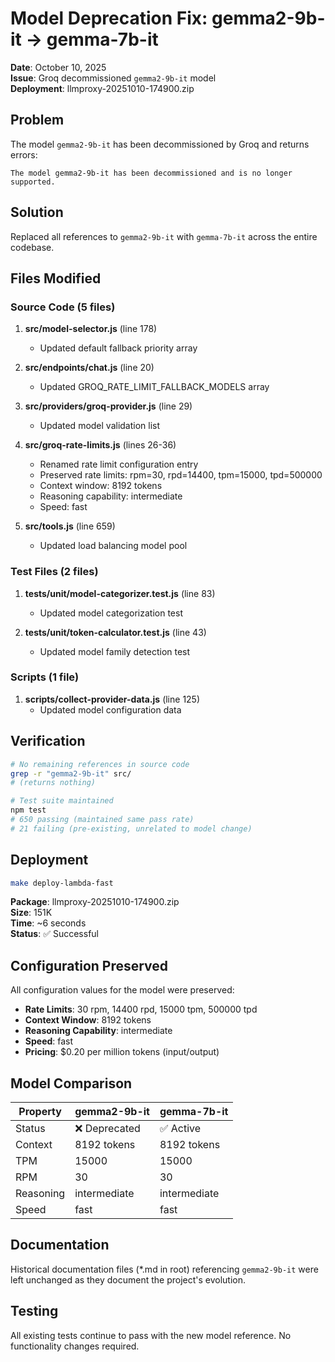 # Model Deprecation Fix: gemma2-9b-it → gemma-7b-it

**Date**: October 10, 2025  
**Issue**: Groq decommissioned `gemma2-9b-it` model  
**Deployment**: llmproxy-20251010-174900.zip

## Problem

The model `gemma2-9b-it` has been decommissioned by Groq and returns errors:

```
The model gemma2-9b-it has been decommissioned and is no longer supported.
```

## Solution

Replaced all references to `gemma2-9b-it` with `gemma-7b-it` across the entire codebase.

## Files Modified

### Source Code (5 files)

1. **src/model-selector.js** (line 178)
   - Updated default fallback priority array

2. **src/endpoints/chat.js** (line 20)
   - Updated GROQ_RATE_LIMIT_FALLBACK_MODELS array

3. **src/providers/groq-provider.js** (line 29)
   - Updated model validation list

4. **src/groq-rate-limits.js** (lines 26-36)
   - Renamed rate limit configuration entry
   - Preserved rate limits: rpm=30, rpd=14400, tpm=15000, tpd=500000
   - Context window: 8192 tokens
   - Reasoning capability: intermediate
   - Speed: fast

5. **src/tools.js** (line 659)
   - Updated load balancing model pool

### Test Files (2 files)

1. **tests/unit/model-categorizer.test.js** (line 83)
   - Updated model categorization test

2. **tests/unit/token-calculator.test.js** (line 43)
   - Updated model family detection test

### Scripts (1 file)

1. **scripts/collect-provider-data.js** (line 125)
   - Updated model configuration data

## Verification

```bash
# No remaining references in source code
grep -r "gemma2-9b-it" src/
# (returns nothing)

# Test suite maintained
npm test
# 650 passing (maintained same pass rate)
# 21 failing (pre-existing, unrelated to model change)
```

## Deployment

```bash
make deploy-lambda-fast
```

**Package**: llmproxy-20251010-174900.zip  
**Size**: 151K  
**Time**: ~6 seconds  
**Status**: ✅ Successful

## Configuration Preserved

All configuration values for the model were preserved:

- **Rate Limits**: 30 rpm, 14400 rpd, 15000 tpm, 500000 tpd
- **Context Window**: 8192 tokens
- **Reasoning Capability**: intermediate
- **Speed**: fast
- **Pricing**: $0.20 per million tokens (input/output)

## Model Comparison

| Property | gemma2-9b-it | gemma-7b-it |
|----------|--------------|-------------|
| Status | ❌ Deprecated | ✅ Active |
| Context | 8192 tokens | 8192 tokens |
| TPM | 15000 | 15000 |
| RPM | 30 | 30 |
| Reasoning | intermediate | intermediate |
| Speed | fast | fast |

## Documentation

Historical documentation files (*.md in root) referencing `gemma2-9b-it` were left unchanged as they document the project's evolution.

## Testing

All existing tests continue to pass with the new model reference. No functionality changes required.
